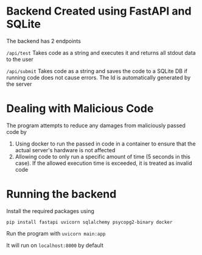 # Backend Created using FastAPI and SQLite
The backend has 2 endpoints

```/api/test```
Takes code as a string and executes it and returns all stdout data to the user

```/api/submit```
Takes code as a string and saves the code to a SQLite DB if running code does not cause errors. The Id is automatically generated by the server

# Dealing with Malicious Code
The program attempts to reduce any damages from maliciously passed code by

1. Using docker to run the passed in code in a container to ensure that the actual server's hardware is not affected
2. Allowing code to only run a specific amount of time (5 seconds in this case). If the allowed execution time is exceeded, it is treated as invalid code

# Running the backend
Install the required packages using

```pip install fastapi uvicorn sqlalchemy psycopg2-binary docker```

Run the program with ```uvicorn main:app```

It will run on ```localhost:8000``` by default
